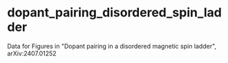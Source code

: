 # dopant_pairing_disordered_spin_ladder
Data for Figures in "Dopant pairing in a disordered magnetic spin ladder", arXiv:2407.01252
